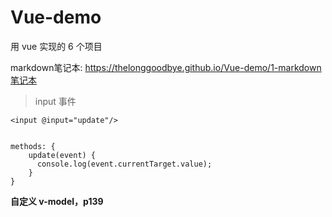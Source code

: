 # Vue-demo
用 vue 实现的 6 个项目

markdown笔记本: https://thelonggoodbye.github.io/Vue-demo/1-markdown笔记本


> input 事件
```
<input @input="update"/>


methods: {
    update(event) {
      console.log(event.currentTarget.value);
    }
}
```

**自定义 v-model，p139**
